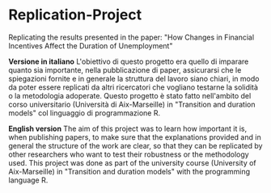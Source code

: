 # Replication-Project
Replicating the results presented in the paper: "How Changes in Financial Incentives Affect the Duration of Unemployment"

**Versione in italiano**
L'obiettivo di questo progetto era quello di imparare quanto sia importante, nella pubblicazione di paper, assicurarsi che le spiegazioni fornite e in generale la struttura del lavoro siano chiari, in modo da poter essere replicati da altri ricercatori che vogliano testarne la solidità o la metodologia adoperate.
Questo progetto è stato fatto nell'ambito del corso universitario (Università di Aix-Marseille) in "Transition and duration models" col linguaggio di programmazione R.

**English version**
The aim of this project was to learn how important it is, when publishing papers, to make sure that the explanations provided and in general the structure of the work are clear, so that they can be replicated by other researchers who want to test their robustness or the methodology used.
This project was done as part of the university course (University of Aix-Marseille) in "Transition and duration models" with the programming language R.
